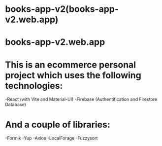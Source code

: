 # books-app-v2(books-app-v2.web.app)
# books-app-v2.web.app
# This is an ecommerce personal project which uses the following technologies:
  -React (with Vite and  Material-UI)
  -Firebase (Authentification and Firestore Database)
# And a couple of libraries:
  -Formik
  -Yup
  -Axios
  -LocalForage
  -Fuzzysort
